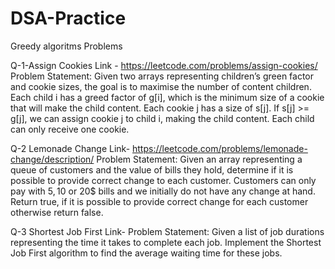 # DSA-Practice
Greedy algoritms Problems

Q-1-Assign Cookies Link - https://leetcode.com/problems/assign-cookies/
Problem Statement: Given two arrays representing children’s green factor and cookie sizes, the goal is to maximise the number of content children.
Each child i has a greed factor of g[i], which is the minimum size of a cookie that will make the child content. Each cookie j has a size of s[j]. If s[j] >= g[j], we can assign cookie j to child i, making the child content. Each child can only receive one cookie.

Q-2  Lemonade Change Link- https://leetcode.com/problems/lemonade-change/description/
Problem Statement: Given an array representing a queue of customers and the value of bills they hold, determine if it is possible to provide correct change to each customer. Customers can only pay with 5$, 10$ or 20$ bills and we initially do not have any change at hand. Return true, if it is possible to provide correct change for each customer otherwise return false.

Q-3  Shortest Job First  Link-
Problem Statement: Given a list of job durations representing the time it takes to complete each job. Implement the Shortest Job First algorithm to find the average waiting time for these jobs.
